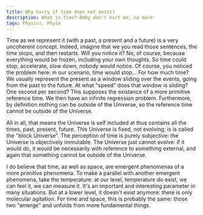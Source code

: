 ```yaml
---
title: Why hurry if time does not exist?
description: What is time? Baby don't hurt me, no more
tags: Physics, Phylo
---
```


Time as we represent it (with a past, a present and a future) is a very uncoherent concept.
Indeed, imagine that we you read those sentences, the time stops, and then restarts.
Will you notice it?
No, of course, because everything would be frozen, including your own thoughts.
So time could stop, accelerate, slow down, nobody would notice.
Of course, you noticed the problem here: in our scenario, time would stop... For how much time?
We usually represent the present as a window sliding over the events, going from the past to the future.
At what "speed" does that window is sliding? One second per second?
This supposes the existance of a more primitive reference time.
We then have an infinite regression problem.
Furthermore, by definition nothing can be outside of the Universe, so the reference time cannot be outside of the Universe.

All in all, that means the Universe is self included at thus contains all the times, past, present, future.
This Universe is fixed, not evolving: is is called the "block Universe".
The perception of time is purely subjective: the Universe is objectively immutable.
The Universe just cannot evolve: if it would do, it would be necessarily with reference to something external, and again that something cannot be outside of the Universe.

I do believe that time, as well as space, are emergent phenomenas of a more primitive phenomena.
To make a parallel with another emergent phenomena, take the temperature: at our level, temperature do exist, we can feel it, we can measure it.
It's an important and interesting parameter in many situations.
But at a lower level, it doesn't exist anymore: there is only molecular agitation.
For time and space, this is probably the same: those two "emerge" and unfolds from more fundamental things.


